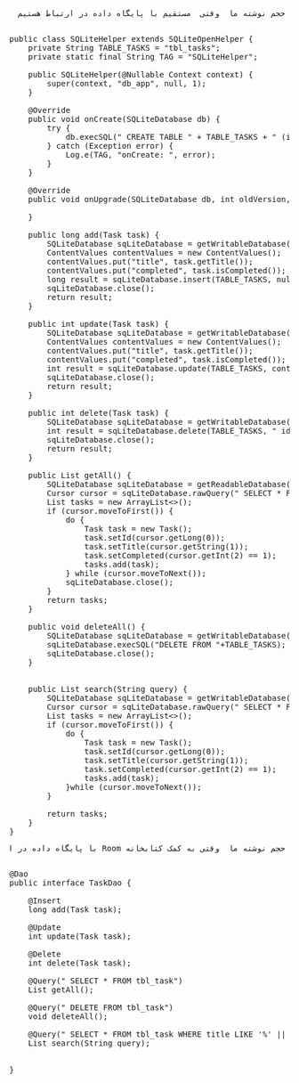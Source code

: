<pre dir="rtl">
 حجم نوشته ما  وقتی  مستقیم با پایگاه داده در ارتباط هستیم
</pre>
<pre>

public class SQLiteHelper extends SQLiteOpenHelper {
    private String TABLE_TASKS = "tbl_tasks";
    private static final String TAG = "SQLiteHelper";

    public SQLiteHelper(@Nullable Context context) {
        super(context, "db_app", null, 1);
    }

    @Override
    public void onCreate(SQLiteDatabase db) {
        try {
            db.execSQL(" CREATE TABLE " + TABLE_TASKS + " (id INTEGER PRIMARY KEY AUTOINCREMENT , title TEXT, completed BOOLEAN) ;");
        } catch (Exception error) {
            Log.e(TAG, "onCreate: ", error);
        }
    }

    @Override
    public void onUpgrade(SQLiteDatabase db, int oldVersion, int newVersion) {

    }

    public long add(Task task) {
        SQLiteDatabase sqLiteDatabase = getWritableDatabase();
        ContentValues contentValues = new ContentValues();
        contentValues.put("title", task.getTitle());
        contentValues.put("completed", task.isCompleted());
        long result = sqLiteDatabase.insert(TABLE_TASKS, null, contentValues);
        sqLiteDatabase.close();
        return result;
    }

    public int update(Task task) {
        SQLiteDatabase sqLiteDatabase = getWritableDatabase();
        ContentValues contentValues = new ContentValues();
        contentValues.put("title", task.getTitle());
        contentValues.put("completed", task.isCompleted());
        int result = sqLiteDatabase.update(TABLE_TASKS, contentValues, " id = ? ", new String[]{String.valueOf(task.getId())});
        sqLiteDatabase.close();
        return result;
    }

    public int delete(Task task) {
        SQLiteDatabase sqLiteDatabase = getWritableDatabase();
        int result = sqLiteDatabase.delete(TABLE_TASKS, " id = ? ", new String[]{String.valueOf(task.getId())});
        sqLiteDatabase.close();
        return result;
    }

    public List<Task> getAll() {
        SQLiteDatabase sqLiteDatabase = getReadableDatabase();
        Cursor cursor = sqLiteDatabase.rawQuery(" SELECT * FROM " + TABLE_TASKS, null);
        List<Task> tasks = new ArrayList<>();
        if (cursor.moveToFirst()) {
            do {
                Task task = new Task();
                task.setId(cursor.getLong(0));
                task.setTitle(cursor.getString(1));
                task.setCompleted(cursor.getInt(2) == 1);
                tasks.add(task);
            } while (cursor.moveToNext());
            sqLiteDatabase.close();
        }
        return tasks;
    }

    public void deleteAll() {
        SQLiteDatabase sqLiteDatabase = getWritableDatabase();
        sqLiteDatabase.execSQL("DELETE FROM "+TABLE_TASKS);
        sqLiteDatabase.close();
    }


    public List<Task> search(String query) {
        SQLiteDatabase sqLiteDatabase = getWritableDatabase();
        Cursor cursor = sqLiteDatabase.rawQuery(" SELECT * FROM " + TABLE_TASKS + " WHERE title LIKE '%" + query + "%' ;", null);
        List<Task> tasks = new ArrayList<>();
        if (cursor.moveToFirst()) {
            do {
                Task task = new Task();
                task.setId(cursor.getLong(0));
                task.setTitle(cursor.getString(1));
                task.setCompleted(cursor.getInt(2) == 1);
                tasks.add(task);
            }while (cursor.moveToNext());
        }

        return tasks;
    }
}
</pre>

<pre dir="rtl">
 حجم نوشته ما  وقتی به کمک کتابخانه Room با پایگاه داده در ارتباط هستیم
</pre>

<pre>

@Dao
public interface TaskDao {

    @Insert
    long add(Task task);

    @Update
    int update(Task task);

    @Delete
    int delete(Task task);

    @Query(" SELECT * FROM tbl_task")
    List<Task> getAll();

    @Query(" DELETE FROM tbl_task")
    void deleteAll();

    @Query(" SELECT * FROM tbl_task WHERE title LIKE '%' || :query || '%' ")
    List<Task> search(String query);


}

</pre>
